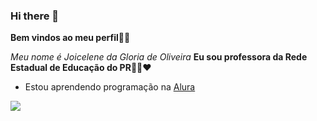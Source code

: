 ### Hi there 👋
**Bem vindos ao meu perfil**🌻💮

_Meu nome é Joicelene da Gloria de Oliveira_ **Eu sou professora da Rede Estadual de Educação do PR**👩‍🏫❤️
- Estou aprendendo programação na [Alura](https://www.alura.com.br)

![](https://media.tenor.com/UyHqH4Z5ji4AAAAM/bear-hello.gif)
